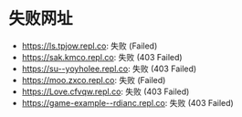 # 失败网址
- https://ls.tpjow.repl.co: 失败 (Failed)
- https://sak.kmco.repl.co: 失败 (403
Failed)
- https://su--yoyholee.repl.co: 失败 (403
Failed)
- https://moo.zxco.repl.co: 失败 (Failed)
- https://Love.cfvqw.repl.co: 失败 (403
Failed)
- https://game-example--rdianc.repl.co: 失败 (403
Failed)
